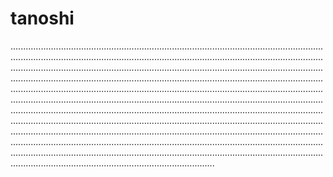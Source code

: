 # tanoshi
.....................................................................................................................................................................................................................................................................................................................................................................................................................................................................................................................................................................................................................................................................................................................................................................................................................................................................................................................................................................................................................................................................................................................................................................................................................................................................................................................................................................................................................................................................................................